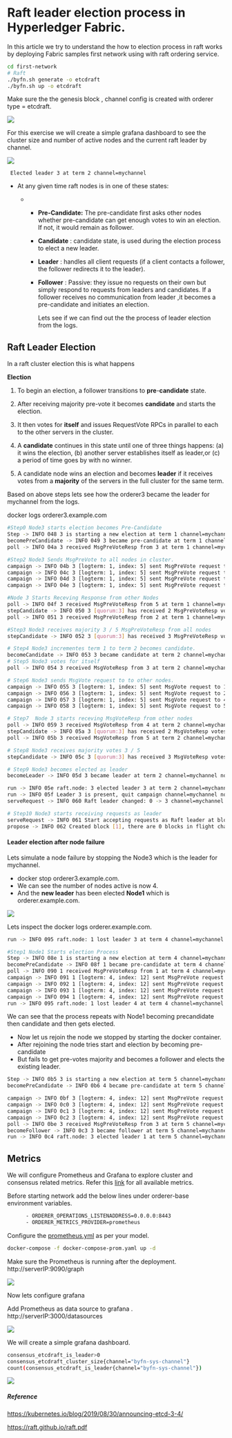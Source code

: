 # Raft leader election process in Hyperledger Fabric.

In this article we try to understand the how to election process in raft works by deploying Fabric samples first network using with raft ordering service. 

```bash
cd first-network
# Raft
./byfn.sh generate -o etcdraft
./byfn.sh up -o etcdraft
```

Make sure the the genesis block , channel config is created with orderer type = etcdraft.

![](images/genesisblock.png)

For this exercise we will create a simple grafana dashboard to see the cluster size and number of active nodes and the current raft leader by channel.

![](images/grafana01.png)

```
 Elected leader 3 at term 2 channel=mychannel
```



- At any given time raft  nodes  is in one of these states:

  - - **Pre-Candidate:** The pre-candidate first asks other nodes whether pre-candidate can get enough votes to win an election. If not, it would remain as follower.

    - **Candidate** : candidate state, is used during the election process to elect a new leader. 

    - **Leader** : handles all client requests (if a client contacts a follower, the follower redirects it to the leader).

    - **Follower** : Passive: they issue no requests on their own but simply respond to requests from leaders and candidates. If a follower receives no communication from leader ,it becomes a pre-candidate and initiates an election.

      Lets see if we can find out the the process of leader election from the logs.

## Raft Leader Election

In a raft cluster election this is what happens 

**Election**

1. To begin an election, a follower transitions to **pre**-**candidate** state. 

2. After receiving majority pre-vote it becomes **candidate** and starts the election.

3. It then votes for **itself** and issues RequestVote RPCs in parallel to each to the other servers in the cluster. 

4. A **candidate** continues in this state until one of three things happens: (a) it wins the election, (b) another server establishes itself as leader,or (c) a period of time goes by with no winner.

5. A candidate node wins an election and becomes **leader** if it receives votes from a **majority** of the servers in the full cluster for the same term. 

   

Based on above steps lets see how the orderer3 became the leader for mychannel from the logs.

docker logs orderer3.example.com

```bash
#Step0 Node3 starts election becomes Pre-Candidate
Step -> INFO 048 3 is starting a new election at term 1 channel=mychannel node=3
becomePreCandidate -> INFO 049 3 became pre-candidate at term 1 channel=mychannel node=3
poll -> INFO 04a 3 received MsgPreVoteResp from 3 at term 1 channel=mychannel node=3

#Step2 Node3 Sends MsgPreVote to all nodes in cluster.
campaign -> INFO 04b 3 [logterm: 1, index: 5] sent MsgPreVote request to 1 at term 1 channel=mychannel node=3
campaign -> INFO 04c 3 [logterm: 1, index: 5] sent MsgPreVote request to 2 at term 1 channel=mychannel node=3
campaign -> INFO 04d 3 [logterm: 1, index: 5] sent MsgPreVote request to 4 at term 1 channel=mychannel node=3
campaign -> INFO 04e 3 [logterm: 1, index: 5] sent MsgPreVote request to 5 at term 1 channel=mychannel node=3

#Node 3 Starts Receving Response from other Nodes
poll -> INFO 04f 3 received MsgPreVoteResp from 5 at term 1 channel=mychannel node=3
stepCandidate -> INFO 050 3 [quorum:3] has received 2 MsgPreVoteResp votes and 0 vote rejections channel=mychannel node=3
poll -> INFO 051 3 received MsgPreVoteResp from 2 at term 1 channel=mychannel node=3

#Step3 Node3 receives majority 3 / 5 MsgPreVoteResp from all nodes
stepCandidate -> INFO 052 3 [quorum:3] has received 3 MsgPreVoteResp votes and 0 vote rejections channel=mychannel node=3

# Step4 Node3 incrementes term 1 to term 2 becomes candidate.
becomeCandidate -> INFO 053 3 became candidate at term 2 channel=mychannel node=3
# Step5 Node3 votes for itself
poll -> INFO 054 3 received MsgVoteResp from 3 at term 2 channel=mychannel node=3

# Step6 Node3 sends MsgVote request to to other nodes.
campaign -> INFO 055 3 [logterm: 1, index: 5] sent MsgVote request to 1 at term 2 channel=mychannel node=3
campaign -> INFO 056 3 [logterm: 1, index: 5] sent MsgVote request to 2 at term 2 channel=mychannel node=3
campaign -> INFO 057 3 [logterm: 1, index: 5] sent MsgVote request to 4 at term 2 channel=mychannel node=3
campaign -> INFO 058 3 [logterm: 1, index: 5] sent MsgVote request to 5 at term 2 channel=mychannel node=3

# Step7  Node 3 starts receving MsgVoteResp from other nodes
poll -> INFO 059 3 received MsgVoteResp from 4 at term 2 channel=mychannel node=3
stepCandidate -> INFO 05a 3 [quorum:3] has received 2 MsgVoteResp votes and 0 vote rejections channel=mychannel node=3
poll -> INFO 05b 3 received MsgVoteResp from 5 at term 2 channel=mychannel node=3

# Step8 Node3 receives majority votes 3 / 5 
stepCandidate -> INFO 05c 3 [quorum:3] has received 3 MsgVoteResp votes and 0 vote rejections channel=mychannel node=3

# Step9 Node3 becomes elected as leader
becomeLeader -> INFO 05d 3 became leader at term 2 channel=mychannel node=3

run -> INFO 05e raft.node: 3 elected leader 3 at term 2 channel=mychannel node=3
run -> INFO 05f Leader 3 is present, quit campaign channel=mychannel node=3
serveRequest -> INFO 060 Raft leader changed: 0 -> 3 channel=mychannel node=3

# Step10 Node3 starts receiving requests as leader
serveRequest -> INFO 061 Start accepting requests as Raft leader at block [0] channel=mychannel node=3
propose -> INFO 062 Created block [1], there are 0 blocks in flight channel=mychannel node=3

```



#### Leader election after node failure

Lets simulate a node failure by stopping the Node3 which is the leader for mychannel.

- docker stop orderer3.example.com.
- We can see the number of nodes active is now 4.
- And the **new leader** has been elected **Node1** which is orderer.example.com.

![](images/newleader.png)

Lets inspect the docker logs orderer.example.com.

```bash
run -> INFO 095 raft.node: 1 lost leader 3 at term 4 channel=mychannel node=1

#Step1 Node1 Starts election Process
Step -> INFO 08e 1 is starting a new election at term 4 channel=mychannel node=1
becomePreCandidate -> INFO 08f 1 became pre-candidate at term 4 channel=mychannel node=1
poll -> INFO 090 1 received MsgPreVoteResp from 1 at term 4 channel=mychannel node=1
campaign -> INFO 091 1 [logterm: 4, index: 12] sent MsgPreVote request to 5 at term 4 channel=mychannel node=1
campaign -> INFO 092 1 [logterm: 4, index: 12] sent MsgPreVote request to 2 at term 4 channel=mychannel node=1
campaign -> INFO 093 1 [logterm: 4, index: 12] sent MsgPreVote request to 3 at term 4 channel=mychannel node=1
campaign -> INFO 094 1 [logterm: 4, index: 12] sent MsgPreVote request to 4 at term 4 channel=mychannel node=1
run -> INFO 095 raft.node: 1 lost leader 4 at term 4 channel=mychannel node=1


```

We can see that the process repeats with Node1 becoming precandidate then candidate and then gets elected.

- Now let us rejoin the node we stopped by starting the docker container.
- After rejoining the node tries start and election by becoming pre-candidate  
- But fails to get pre-votes majority and becomes a follower and elects the existing leader.

```bash
Step -> INFO 0b5 3 is starting a new election at term 5 channel=mychannel node=3
becomePreCandidate -> INFO 0b6 4 became pre-candidate at term 5 channel=mychannel node=3

campaign -> INFO 0bf 3 [logterm: 4, index: 12] sent MsgPreVote request to 1 at term 5 channel=mychannel node=3
campaign -> INFO 0c0 3 [logterm: 4, index: 12] sent MsgPreVote request to 2 at term 5 channel=mychannel node=3
campaign -> INFO 0c1 3 [logterm: 4, index: 12] sent MsgPreVote request to 3 at term 5 channel=mychannel node=3
campaign -> INFO 0c2 3 [logterm: 4, index: 12] sent MsgPreVote request to 5 at term 5 channel=mychannel node=3
poll -> INFO 0be 3 received MsgPreVoteResp from 3 at term 5 channel=mychannel node=3
becomeFollower -> INFO 0c3 3 became follower at term 5 channel=mychannel node=3
run -> INFO 0c4 raft.node: 3 elected leader 1 at term 5 channel=mychannel node=3
```



## Metrics

We will configure Prometheus and Grafana to explore cluster and consensus  related metrics. Refer this [link](https://hyperledger-fabric.readthedocs.io/en/latest/metrics_reference.html) for all available metrics.

Before starting network add the below lines under orderer-base environment variables.

```bash
      - ORDERER_OPERATIONS_LISTENADDRESS=0.0.0.0:8443
      - ORDERER_METRICS_PROVIDER=prometheus 
```

Configure the [prometheus.yml](prometheus/prometheus.yml) as per your model.

```bash
docker-compose -f docker-compose-prom.yaml up -d
```

Make sure the Prometheus is running after the deployment. http://serverIP:9090/graph

![](images/prometheus.png)

Now lets configure grafana

Add Prometheus as data source to grafana . http://serverIP:3000/datasources

![](images/datasource.png)

We will create a simple grafana dashboard. 

```bash
consensus_etcdraft_is_leader>0
consensus_etcdraft_cluster_size{channel="byfn-sys-channel"}
count(consensus_etcdraft_is_leader{channel="byfn-sys-channel"})
```

![](images/grafana01.png)



##### Reference

https://kubernetes.io/blog/2019/08/30/announcing-etcd-3-4/

https://raft.github.io/raft.pdf



